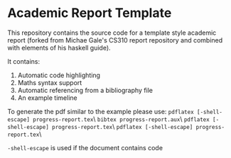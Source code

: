 # Academic Report Template

This repository contains the source code for a template style academic report (forked from Michae Gale's CS310 report repository and combined with elements of his haskell guide).

It contains:
1. Automatic code highlighting
2. Maths syntax support
3. Automatic referencing from a bibliography file
4. An example timeline

To generate the pdf similar to the example please use:
`pdflatex [-shell-escape] progress-report.tex`\\
`bibtex progress-report.aux`\\
`pdflatex [-shell-escape] progress-report.tex`\\
`pdflatex [-shell-escape] progress-report.tex`\\

`-shell-escape` is used if the document contains code
